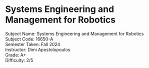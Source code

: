# Systems Engineering and Management for Robotics
Subject Name: Systems Engineering and Management for Robotics  
Subject Code: 16650-A  
Semester Taken: Fall 2024  
Instructor: Dimi Apostolopoulos  
Grade: A+  
Difficulty: 2/5
